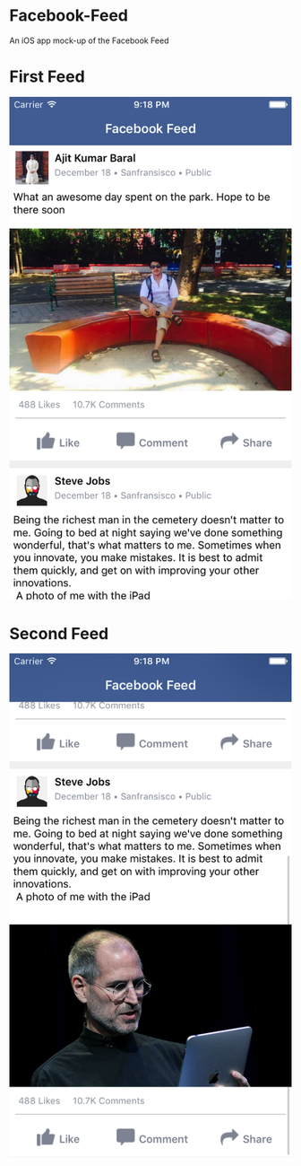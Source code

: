 # Facebook-Feed
An iOS app mock-up of the Facebook Feed
# First Feed
![alt tag](https://github.com/ajitkbaral/Facebook-Feed/blob/master/FacebookFeed/Screenshot/1.png?raw=true)

# Second Feed 
![alt tag](https://github.com/ajitkbaral/Facebook-Feed/blob/master/FacebookFeed/Screenshot/2.png?raw=true)
